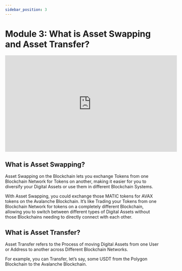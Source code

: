 ```yaml
---
sidebar_position: 3
---
```


# Module 3: What is Asset Swapping and Asset Transfer?

<iframe width="560" height="315" src="https://www.youtube.com/embed/AWDES0BBxc8" frameborder="0" allow="accelerometer; autoplay; encrypted-media; gyroscope; picture-in-picture" allowfullscreen></iframe>

## What is Asset Swapping?

Asset Swapping on the Blockchain lets you exchange Tokens from one Blockchain Network for Tokens on another, making it easier for you to diversify your Digital Assets or use them in different Blockchain Systems.

With Asset Swapping, you could exchange those MATIC tokens for AVAX tokens on the Avalanche Blockchain. It’s like Trading your Tokens from one Blockchain Network for tokens on a completely different Blockchain, allowing you to switch between different types of Digital Assets without those Blockchains needing to directly connect with each other.

## What is Asset Transfer?

Asset Transfer refers to the Process of moving Digital Assets from one User or Address to another across Different Blockchain Networks.

For example, you can Transfer, let’s say, some USDT from the Polygon Blockchain to the Avalanche Blockchain.
